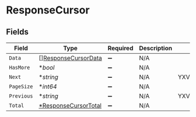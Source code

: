 # ResponseCursor


## Fields

| Field                                                              | Type                                                               | Required                                                           | Description                                                        | Example                                                            |
| ------------------------------------------------------------------ | ------------------------------------------------------------------ | ------------------------------------------------------------------ | ------------------------------------------------------------------ | ------------------------------------------------------------------ |
| `Data`                                                             | [][ResponseCursorData](../../models/shared/responsecursordata.md)  | :heavy_minus_sign:                                                 | N/A                                                                |                                                                    |
| `HasMore`                                                          | **bool*                                                            | :heavy_minus_sign:                                                 | N/A                                                                |                                                                    |
| `Next`                                                             | **string*                                                          | :heavy_minus_sign:                                                 | N/A                                                                | YXVsdCBhbmQgYSBtYXhpbXVtIG1heF9yZXN1bHRzLol=                       |
| `PageSize`                                                         | **int64*                                                           | :heavy_minus_sign:                                                 | N/A                                                                |                                                                    |
| `Previous`                                                         | **string*                                                          | :heavy_minus_sign:                                                 | N/A                                                                | YXVsdCBhbmQgYSBtYXhpbXVtIG1heF9yZXN1bHRzLol=                       |
| `Total`                                                            | [*ResponseCursorTotal](../../models/shared/responsecursortotal.md) | :heavy_minus_sign:                                                 | N/A                                                                |                                                                    |